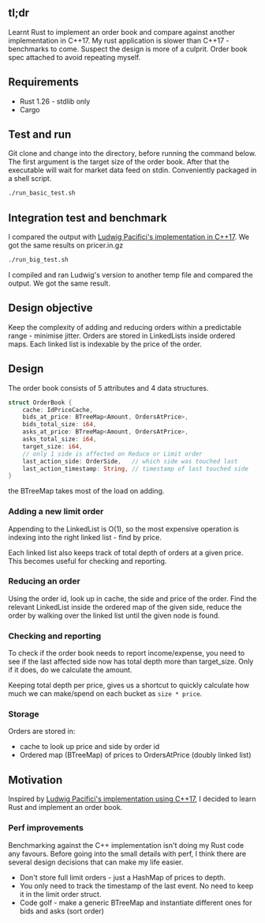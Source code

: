 ## tl;dr

Learnt Rust to implement an order book and compare against another implementation in C++17. My rust application is slower than C++17 - benchmarks to come. Suspect the design is more of a culprit. Order book spec attached to avoid repeating myself.

## Requirements

  * Rust 1.26 - stdlib only
  * Cargo

## Test and run

Git clone and change into the directory, before running the command below. The first argument is the target size of the order book. After that the executable will wait for market data feed on stdin. Conveniently packaged in a shell script.

```bash
./run_basic_test.sh
```

## Integration test and benchmark

I compared the output with [Ludwig Pacifici's implementation in C++17](https://github.com/ludwigpacifici/order-book-pricer). We got the same results on pricer.in.gz

```bash
./run_big_test.sh
```

I compiled and ran Ludwig's version to another temp file and compared the output. We got the same result.

## Design objective

Keep the complexity of adding and reducing orders within a predictable range - minimise jitter. Orders are stored in LinkedLists inside ordered maps. Each linked list is indexable by the price of the order. 

## Design

The order book consists of 5 attributes and 4 data structures. 

```rust
struct OrderBook {
    cache: IdPriceCache,
    bids_at_price: BTreeMap<Amount, OrdersAtPrice>,
    bids_total_size: i64,
    asks_at_price: BTreeMap<Amount, OrdersAtPrice>,
    asks_total_size: i64,
    target_size: i64,
    // only 1 side is affected on Reduce or Limit order
    last_action_side: OrderSide,   // which side was touched last
    last_action_timestamp: String, // timestamp of last touched side
}
```

the BTreeMap takes most of the load on adding. 

### Adding a new limit order

Appending to the LinkedList is O(1), so the most expensive operation is indexing into the right linked list - find by price.

Each linked list also keeps track of total depth of orders at a given price. This becomes useful for checking and reporting.

### Reducing an order

Using the order id, look up in cache, the side and price of the order. Find the relevant LinkedList inside the ordered map of the given side, reduce the order by walking over the linked list until the given node is found. 


### Checking and reporting

To check if the order book needs to report income/expense, you need to see if the last affected side now has total depth more than target_size. Only if it does, do we calculate the amount. 

Keeping total depth per price, gives us a shortcut to quickly calculate how much we can make/spend on each bucket as `size * price`.

### Storage

Orders are stored in:

  * cache to look up price and side by order id
  * Ordered map (BTreeMap) of prices to OrdersAtPrice (doubly linked list)

## Motivation

Inspired by [Ludwig Pacifici's implementation using C++17](https://github.com/ludwigpacifici/order-book-pricer), I decided to learn Rust and implement an order book.


### Perf improvements

Benchmarking against the C++ implementation isn't doing my Rust code any favours. Before going into the small details with perf, I think there are several design decisions that can make my life easier. 

  * Don't store full limit orders - just a HashMap of prices to depth.
  * You only need to track the timestamp of the last event. No need to keep it in the limit order struct.
  * Code golf - make a generic BTreeMap and instantiate different ones for bids and asks (sort order)
